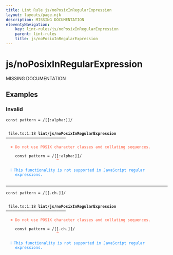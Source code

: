 ```yaml
---
title: Lint Rule js/noPosixInRegularExpression
layout: layouts/page.njk
description: MISSING DOCUMENTATION
eleventyNavigation:
	key: lint-rules/js/noPosixInRegularExpression
	parent: lint-rules
	title: js/noPosixInRegularExpression
---
```


# js/noPosixInRegularExpression

MISSING DOCUMENTATION

<!-- EVERYTHING BELOW IS AUTOGENERATED. SEE SCRIPTS FOLDER FOR UPDATE SCRIPTS hash(2976baaa19308e73b86268ae9b76c17581fe42ab) -->

## Examples
### Invalid
<pre class="language-text"><code class="language-text"><span class="token keyword">const</span> <span class="token variable">pattern</span> <span class="token operator">=</span> <span class="token regex">/[[:alpha:]]/</span></code></pre>
<pre class="language-text"><code class="language-text">
 <span style="text-decoration-style: dotted;">file.ts:1:18</span> <strong>lint/js/noPosixInRegularExpression</strong> ━━━━━━━━━━━━━━━━━━━━━━━━━━

  <strong><span style="color: Tomato;">✖ </span></strong><span style="color: Tomato;">Do not use POSIX character classes and collating sequences.</span>

    <span class="token keyword">const</span> <span class="token variable">pattern</span> <span class="token operator">=</span> <span class="token regex">/[[:alpha:]]/</span>
                      <span style="color: Tomato;"><strong>^</strong></span>

  <strong><span style="color: DodgerBlue;">ℹ </span></strong><span style="color: DodgerBlue;">This functionality is not supported in JavaScript regular</span>
    <span style="color: DodgerBlue;">expressions.</span>

</code></pre>

---------------

<pre class="language-text"><code class="language-text"><span class="token keyword">const</span> <span class="token variable">pattern</span> <span class="token operator">=</span> <span class="token regex">/[[.ch.]]/</span></code></pre>
<pre class="language-text"><code class="language-text">
 <span style="text-decoration-style: dotted;">file.ts:1:18</span> <strong>lint/js/noPosixInRegularExpression</strong> ━━━━━━━━━━━━━━━━━━━━━━━━━━

  <strong><span style="color: Tomato;">✖ </span></strong><span style="color: Tomato;">Do not use POSIX character classes and collating sequences.</span>

    <span class="token keyword">const</span> <span class="token variable">pattern</span> <span class="token operator">=</span> <span class="token regex">/[[.ch.]]/</span>
                      <span style="color: Tomato;"><strong>^</strong></span>

  <strong><span style="color: DodgerBlue;">ℹ </span></strong><span style="color: DodgerBlue;">This functionality is not supported in JavaScript regular</span>
    <span style="color: DodgerBlue;">expressions.</span>

</code></pre>
